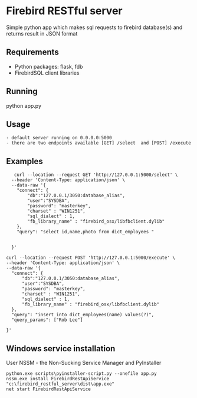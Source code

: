 # Firebird RESTful server

Simple python app which makes sql requests to firebird database(s) and returns result in JSON format

## Requirements

 - Python packages: flask, fdb
 - FirebirdSQL client libraries


## Running
   python app.py


## Usage
    - default server running on 0.0.0.0:5000  
    - there are two endpoints available [GET] /select  and [POST] /execute    
## Examples
```
   curl --location --request GET 'http://127.0.0.1:5000/select' \
  --header 'Content-Type: application/json' \
  --data-raw '{
    "connect": {
        "db":"127.0.0.1/3050:database_alias",
        "user":"SYSDBA",
        "password": "masterkey",
        "charset" : "WIN1251",
        "sql_dialect" : 1,
        "fb_library_name" : "firebird_osx/libfbclient.dylib"
    },
    "query": "select id,name,photo from dict_employees "


  }'
  ```


  ```
  curl --location --request POST 'http://127.0.0.1:5000/execute' \
--header 'Content-Type: application/json' \
--data-raw '{
    "connect": {
        "db":"127.0.0.1/3050:database_alias",
        "user":"SYSDBA",
        "password": "masterkey",
        "charset" : "WIN1251",
        "sql_dialect" : 1,
        "fb_library_name" : "firebird_osx/libfbclient.dylib"
    },
    "query": "insert into dict_employees(name) values(?)",
    "query_params": ["Rob Lee"]

}'
  ```

## Windows service installation
  User NSSM - the Non-Sucking Service Manager and PyInstaller

  ```
  python.exe scripts\pyinstaller-script.py --onefile app.py
  nssm.exe install FirebirdRestApiService "c:\firebird_restful_server\dist\app.exe"
  net start FirebirdRestApiService

  ```
